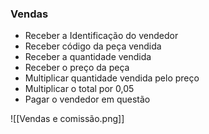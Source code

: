 ### Vendas
- Receber a Identificação do vendedor
- Receber código da peça vendida
- Receber a quantidade vendida
- Receber o preço da peça
- Multiplicar quantidade vendida pelo preço
- Multiplicar o total por 0,05
- Pagar o vendedor em questão

![[Vendas e comissão.png]]
